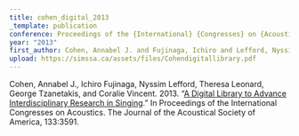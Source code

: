 ```yaml
---
title: cohen_digital_2013
_template: publication
conference: Proceedings of the {International} {Congresses} on {Acoustics}. {The} {Journal} of the {Acoustical} {Society} of {America}
year: "2013"
first_author: Cohen, Annabel J. and Fujinaga, Ichiro and Lefford, Nyssim and Leonard, Theresa and Tzanetakis, George and Vincent, Coralie
upload: https://simssa.ca/assets/files/Cohendigitallibrary.pdf
---
```

Cohen, Annabel J., Ichiro Fujinaga, Nyssim Lefford, Theresa Leonard, George Tzanetakis, and Coralie Vincent. 2013. “<a href="https://simssa.ca/assets/files/Cohendigitallibrary.pdf">A Digital Library to Advance Interdisciplinary Research in Singing</a>.” In Proceedings of the International Congresses on Acoustics. The Journal of the Acoustical Society of America, 133:3591.